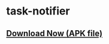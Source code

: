 # task-notifier

## [Download Now (APK file)][1]

 [1]: https://github.com/abdulmoizhussain/task-notifier/releases/download/v0.0.3/Task-Notifier-v0.0.3.apk
